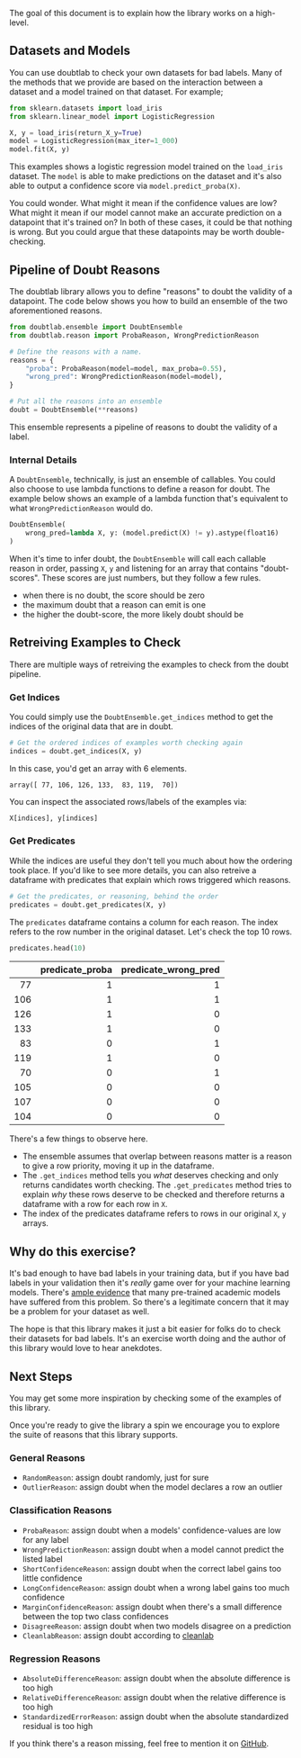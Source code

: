 The goal of this document is to explain how the library works on a high-level.

## Datasets and Models

You can use doubtlab to check your own datasets for bad labels. Many of the
methods that we provide are based on the interaction between a dataset and a
model trained on that dataset. For example;


```python
from sklearn.datasets import load_iris
from sklearn.linear_model import LogisticRegression

X, y = load_iris(return_X_y=True)
model = LogisticRegression(max_iter=1_000)
model.fit(X, y)
```

This examples shows a logistic regression model trained on the `load_iris` dataset.
The `model` is able to make predictions on the dataset and it's also able to
output a confidence score via `model.predict_proba(X)`.

You could wonder. What might it mean if the confidence values are low? What might
it mean if our model cannot make an accurate prediction on a datapoint that it's trained on?
In both of these cases, it could be that nothing is wrong. But you could argue that
these datapoints may be worth double-checking.

## Pipeline of Doubt Reasons

The doubtlab library allows you to define "reasons" to doubt the validity of a datapoint.
The code below shows you how to build an ensemble of the two aforementioned reasons.

```python
from doubtlab.ensemble import DoubtEnsemble
from doubtlab.reason import ProbaReason, WrongPredictionReason

# Define the reasons with a name.
reasons = {
    "proba": ProbaReason(model=model, max_proba=0.55),
    "wrong_pred": WrongPredictionReason(model=model),
}

# Put all the reasons into an ensemble
doubt = DoubtEnsemble(**reasons)
```

This ensemble represents a pipeline of reasons to doubt the validity of a label.

### Internal Details

A `DoubtEnsemble`, technically, is just an ensemble of callables. You could
also choose to use lambda functions to define a reason for doubt. The example
below shows an example of a lambda function that's equivalent to what `WrongPredictionReason`
would do.

```python
DoubtEnsemble(
    wrong_pred=lambda X, y: (model.predict(X) != y).astype(float16)
)
```

When it's time to infer doubt, the `DoubtEnsemble` will call each callable reason in order,
passing `X`, `y` and listening for an array that contains "doubt-scores". These scores are just
numbers, but they follow a few rules.

- when there is no doubt, the score should be zero
- the maximum doubt that a reason can emit is one
- the higher the doubt-score, the more likely doubt should be



## Retreiving Examples to Check

There are multiple ways of retreiving the examples to check
from the doubt pipeline.

### Get Indices

You could simply use the `DoubtEnsemble.get_indices` method to get the indices of
the original data that are in doubt.

```python
# Get the ordered indices of examples worth checking again
indices = doubt.get_indices(X, y)
```

In this case, you'd get an array with 6 elements.

```
array([ 77, 106, 126, 133,  83, 119,  70])
```

You can inspect the associated rows/labels of the examples via:

```python
X[indices], y[indices]
```

### Get Predicates

While the indices are useful they don't tell you much about how the
ordering took place. If you'd like to see more details, you can also
retreive a dataframe with predicates that explain which rows triggered
which reasons.

```python
# Get the predicates, or reasoning, behind the order
predicates = doubt.get_predicates(X, y)
```

The `predicates` dataframe contains a column for each reason. The index
refers to the row number in the original dataset. Let's check the top 10 rows.

```python
predicates.head(10)
```

|     |   predicate_proba |   predicate_wrong_pred |
|----:|------------------:|-----------------------:|
|  77 |                 1 |                      1 |
| 106 |                 1 |                      1 |
| 126 |                 1 |                      0 |
| 133 |                 1 |                      0 |
|  83 |                 0 |                      1 |
| 119 |                 1 |                      0 |
|  70 |                 0 |                      1 |
| 105 |                 0 |                      0 |
| 107 |                 0 |                      0 |
| 104 |                 0 |                      0 |

There's a few things to observe here.

- The ensemble assumes that overlap between reasons matter is a reason to give a row priority, moving it up in the dataframe.
- The `.get_indices` method tells you *what* deserves checking and only returns candidates worth checking. The `.get_predicates` method tries to explain *why* these rows deserve to be checked and therefore returns a dataframe with a row for each row in `X`.
- The index of the predicates dataframe refers to rows in our original `X`, `y` arrays.

## Why do this exercise?

It's bad enough to have bad labels in your training data, but if you have bad labels in your validation then
it's *really* game over for your machine learning models. There's [ample evidence](https://labelerrors.com/)
that many pre-trained academic models have suffered from this problem. So there's a legitimate concern that
it may be a problem for your dataset as well.

The hope is that this library makes it just a bit easier for folks do to check their datasets for bad labels.
It's an exercise worth doing and the author of this library would love to hear anekdotes.

## Next Steps

You may get some more inspiration by checking some of the examples of this library.

Once you're ready to give the library a spin we encourage you to explore the suite
of reasons that this library supports.

### General Reasons

- `RandomReason`: assign doubt randomly, just for sure
- `OutlierReason`: assign doubt when the model declares a row an outlier

### Classification Reasons

- `ProbaReason`: assign doubt when a models' confidence-values are low for any label
- `WrongPredictionReason`: assign doubt when a model cannot predict the listed label
- `ShortConfidenceReason`: assign doubt when the correct label gains too little confidence
- `LongConfidenceReason`: assign doubt when a wrong label gains too much confidence
- `MarginConfidenceReason`: assign doubt when there's a small difference between the top two class confidences
- `DisagreeReason`: assign doubt when two models disagree on a prediction
- `CleanlabReason`: assign doubt according to [cleanlab](https://github.com/cleanlab/cleanlab)

### Regression Reasons

- `AbsoluteDifferenceReason`: assign doubt when the absolute difference is too high
- `RelativeDifferenceReason`: assign doubt when the relative difference is too high
- `StandardizedErrorReason`: assign doubt when the absolute standardized residual is too high

If you think there's a reason missing, feel free to mention it on [GitHub](https://github.com/koaning/doubtlab/issues/new).
